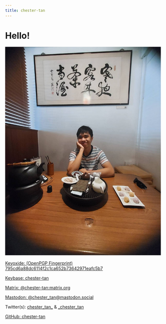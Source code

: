 ```yaml
---
title: chester-tan
---
```


# Hello!

![profile picture](./hello.jpg)

[Keyoxide: (OpenPGP Fingerprint) 795cd6a88dc6114f2c1ca652b73642971eafc5b7](https://keyoxide.org/795cd6a88dc6114f2c1ca652b73642971eafc5b7)

[Keybase: chester-tan](https://keybase.io/chester_tan)

[Matrix: @chester-tan:matrix.org](https://matrix.to/#/@chester-tan:matrix.org)

[Mastodon: @chester\_tan@mastodon.social](https://mastodon.social/@chester_tan)

Twitter(s): 
[chester\_tan\_](https://twitter.com/chester_tan_) 
\&
[\_chester\_tan](https://twitter.com/_chester_tan)

[GitHub: chester-tan](https://github.com/chester-tan)
